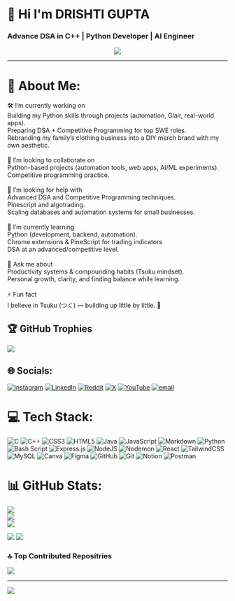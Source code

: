 # 👋 Hi I'm DRISHTI GUPTA

### Advance DSA in C++ | Python Developer | AI Engineer
<p align="center">
  <img src="https://readme-typing-svg.herokuapp.com?font=Fira+Code&weight=600&pause=1000&color=F27405&center=true&vCenter=true&width=500&lines=AI+Engineer;Software+Engineer;Automation+Developer;Python+Developer;Algo+Trader" />
</p>

---

# 💫 About Me:
🛠 I’m currently working on<br>Building my Python skills through projects (automation, Glair, real-world apps).<br>Preparing DSA + Competitive Programming for top SWE roles.<br>Rebranding my family’s clothing business into a DIY merch brand with my own aesthetic.<br><br>🤝 I’m looking to collaborate on<br>Python-based projects (automation tools, web apps, AI/ML experiments).<br>Competitive programming practice.<br><br>💛 I’m looking for help with<br>Advanced DSA and Competitive Programming techniques.<br>Pinescript and algotrading.<br>Scaling databases and automation systems for small businesses.<br><br>🌱 I’m currently learning<br>Python (development, backend, automation).<br>Chrome extensions & PineScript for trading indicators<br>DSA at an advanced/competitive level.<br><br>💬 Ask me about<br>Productivity systems & compounding habits (Tsuku mindset).<br>Personal growth, clarity, and finding balance while learning.<br><br>⚡ Fun fact<br>I believe in Tsuku (つく) — building up little by little. 🚀

## 🏆 GitHub Trophies
![](https://github-profile-trophy.vercel.app/?username=thedrishtigupta&theme=gruvbox&no-frame=true&no-bg=true&margin-w=4)


## 🌐 Socials:
[![Instagram](https://img.shields.io/badge/Instagram-%23E4405F.svg?logo=Instagram&logoColor=white)](https://instagram.com/codewithdrea) [![LinkedIn](https://img.shields.io/badge/LinkedIn-%230077B5.svg?logo=linkedin&logoColor=white)](https://linkedin.com/in/thedrishtigupta) [![Reddit](https://img.shields.io/badge/Reddit-%23FF4500.svg?logo=Reddit&logoColor=white)](https://reddit.com/user/thedrishtigupta) [![X](https://img.shields.io/badge/X-black.svg?logo=X&logoColor=white)](https://x.com/thecodingshark) [![YouTube](https://img.shields.io/badge/YouTube-%23FF0000.svg?logo=YouTube&logoColor=white)](https://youtube.com/@codewithdrea) [![email](https://img.shields.io/badge/Email-D14836?logo=gmail&logoColor=white)](mailto:thedrishtigupta@gmail.com) 

# 💻 Tech Stack:
![C](https://img.shields.io/badge/c-%2300599C.svg?style=plastic&logo=c&logoColor=white) ![C++](https://img.shields.io/badge/c++-%2300599C.svg?style=plastic&logo=c%2B%2B&logoColor=white) ![CSS3](https://img.shields.io/badge/css3-%231572B6.svg?style=plastic&logo=css3&logoColor=white) ![HTML5](https://img.shields.io/badge/html5-%23E34F26.svg?style=plastic&logo=html5&logoColor=white) ![Java](https://img.shields.io/badge/java-%23ED8B00.svg?style=plastic&logo=openjdk&logoColor=white) ![JavaScript](https://img.shields.io/badge/javascript-%23323330.svg?style=plastic&logo=javascript&logoColor=%23F7DF1E) ![Markdown](https://img.shields.io/badge/markdown-%23000000.svg?style=plastic&logo=markdown&logoColor=white) ![Python](https://img.shields.io/badge/python-3670A0?style=plastic&logo=python&logoColor=ffdd54) ![Bash Script](https://img.shields.io/badge/bash_script-%23121011.svg?style=plastic&logo=gnu-bash&logoColor=white) ![Express.js](https://img.shields.io/badge/express.js-%23404d59.svg?style=plastic&logo=express&logoColor=%2361DAFB) ![NodeJS](https://img.shields.io/badge/node.js-6DA55F?style=plastic&logo=node.js&logoColor=white) ![Nodemon](https://img.shields.io/badge/NODEMON-%23323330.svg?style=plastic&logo=nodemon&logoColor=%BBDEAD) ![React](https://img.shields.io/badge/react-%2320232a.svg?style=plastic&logo=react&logoColor=%2361DAFB) ![TailwindCSS](https://img.shields.io/badge/tailwindcss-%2338B2AC.svg?style=plastic&logo=tailwind-css&logoColor=white) ![MySQL](https://img.shields.io/badge/mysql-4479A1.svg?style=plastic&logo=mysql&logoColor=white) ![Canva](https://img.shields.io/badge/Canva-%2300C4CC.svg?style=plastic&logo=Canva&logoColor=white) ![Figma](https://img.shields.io/badge/figma-%23F24E1E.svg?style=plastic&logo=figma&logoColor=white) ![GitHub](https://img.shields.io/badge/github-%23121011.svg?style=plastic&logo=github&logoColor=white) ![Git](https://img.shields.io/badge/git-%23F05033.svg?style=plastic&logo=git&logoColor=white) ![Notion](https://img.shields.io/badge/Notion-%23000000.svg?style=plastic&logo=notion&logoColor=white) ![Postman](https://img.shields.io/badge/Postman-FF6C37?style=plastic&logo=postman&logoColor=white)

# 📊 GitHub Stats:
![](https://github-readme-stats.vercel.app/api?username=thedrishtigupta&theme=gruvbox_light&hide_border=false&include_all_commits=true&count_private=true)<br/>
![](https://nirzak-streak-stats.vercel.app/?user=thedrishtigupta&theme=gruvbox_light&hide_border=false)<br/>
![](https://github-readme-stats.vercel.app/api/top-langs/?username=thedrishtigupta&theme=gruvbox_light&hide_border=false&include_all_commits=true&count_private=true&layout=compact)

<img src="https://github-profile-summary-cards.vercel.app/api/cards/profile-details?username=thedrishtigupta&theme=gruvbox" />
<img src="https://github-readme-activity-graph.vercel.app/graph?username=thedrishtigupta&theme=gruvboxlight" />


### 🔝 Top Contributed Repositries
![](https://github-contributor-stats.vercel.app/api?username=thedrishtigupta&limit=5&theme=gruvbox_light&combine_all_yearly_contributions=true)

---
[![](https://visitcount.itsvg.in/api?id=thedrishtigupta&icon=0&color=10)](https://visitcount.itsvg.in)

<!-- Proudly created with GPRM ( https://gprm.itsvg.in ) -->
